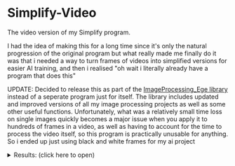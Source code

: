 # Simplify-Video
The video version of my Simplify program.

I had the idea of making this for a long time since it's only the natural progression of the original program but what really made me finally do it was that i needed a way to turn frames of videos into simplified versions for easier AI training, and then i realised "oh wait i literally already have a program that does this"

UPDATE: Decided to release this as part of the [ImageProcessing_Ege library](https://github.com/EgeEken/ImageProcessing_Ege) instead of a seperate program just for itself. The library includes updated and improved versions of all my image processing projects as well as some other useful functions. Unfortunately, what was a relatively small time loss on single images quickly becomes a major issue when you apply it to hundreds of frames in a video, as well as having to account for the time to process the video itself, so this program is practically unusable for anything. So i ended up just using black and white frames for my ai project  

<details><summary>Results: (click here to open)</summary>
<p>
  
![computer](https://user-images.githubusercontent.com/96302110/219778627-3a9f2813-2ecb-4899-bf76-7257ec69aa87.gif)

![simple](https://user-images.githubusercontent.com/96302110/219778666-3e9dda27-280a-4531-ab12-c450f8d7a1ce.gif)

Just to illustrate how slow this program is, this 3 second long 180p video took a full minute to process and return a result on my computer 

</p>
</details>
